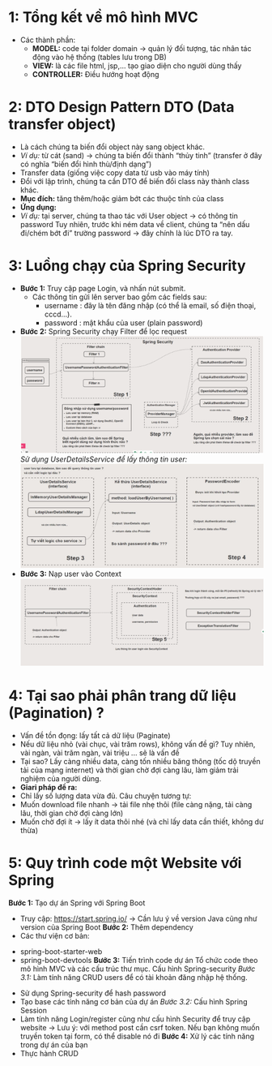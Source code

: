 # 1: Tổng kết về mô hình MVC

- Các thành phần:
  - **MODEL:** code tại folder domain -> quản lý đối tượng, tác nhân tác động vào hệ thống (tables lưu trong DB)
  - **VIEW:** là các file html, jsp,... tạo giao diện cho người dùng thấy
  - **CONTROLLER:** Điều hướng hoạt động

# 2: DTO Design Pattern DTO (Data transfer object) 
- Là cách chúng ta biến đổi object này sang object khác. 
- *Ví dụ:* từ cát (sand) -> chúng ta biến đổi thành “thủy tinh” (transfer ở đây có nghĩa “biến đổi hình thù/định dạng”) 
- Transfer data (giống việc copy data từ usb vào máy tính) 
- Đổi với lập trình, chúng ta cần DTO để biến đổi class này thành class khác. 
- **Mục đích:** tăng thêm/hoặc giảm bớt các thuộc tính của class 
- **Ứng dụng:** 
- *Ví dụ:* tại server, chúng ta thao tác với User object -> có thông tin password 
Tuy nhiên, trước khi ném data về client, chúng ta “nên dấu đi/chém bớt đi” trường password -> đây chính là lúc DTO ra tay.

# 3: Luồng chạy của Spring Security
- **Bước 1:** Truy cập page Login, và nhấn nút submit.
  + Các thông tin gửi lên server bao gồm các fields sau:
    - username : đây là tên đăng nhập (có thể là email, số điện thoại, cccd...).
    - password : mật khẩu của user (plain password)
- **Bước 2:** Spring Security chạy Filter để lọc request
![Preview](https://github.com/nguyendat0908/Project-Java-MVC/blob/d45af1918a4e919cf3501a726a7d604a884f4266/src/main/webapp/resources/images/Screenshot%202024-08-28%20004319.png)
*Sử dụng UserDetailsService để lấy thông tin user:*
![Preview](https://github.com/nguyendat0908/Project-Java-MVC/blob/d45af1918a4e919cf3501a726a7d604a884f4266/src/main/webapp/resources/images/Screenshot%202024-08-28%20004326.png)
- **Bước 3:** Nạp user vào Context
![Preview](https://github.com/nguyendat0908/Project-Java-MVC/blob/d45af1918a4e919cf3501a726a7d604a884f4266/src/main/webapp/resources/images/Screenshot%202024-08-28%20004333.png)

# 4: Tại sao phải phân trang dữ liệu (Pagination) ?
- Vấn đề tồn đọng: lấy tất cả dữ liệu (Paginate)
- Nếu dữ liệu nhỏ (vài chục, vài trăm rows), không vấn đề gì? Tuy nhiên, vài ngàn, vài trăm ngàn, vài triệu ... sẽ là vấn đề
- Tại sao? Lấy càng nhiều data, càng tốn nhiều băng thông (tốc dộ truyền tải của mạng internet) và thời gian chờ đợi càng lâu, làm giảm trải nghiệm của người dùng.
- **Giari pháp đề ra:**
- Chỉ lấy số lượng data vừa đủ. Câu chuyện tương tự:
- Muốn download file nhanh -> tải file nhẹ thôi (file càng nặng, tải càng lâu, thời gian chờ đợi càng lớn)
- Muốn chờ đợi ít -> lấy ít data thôi nhé (và chỉ lấy data cần thiết, không dư thừa)

# 5: Quy trình code một Website với Spring
**Bước 1:** Tạo dự án Spring với Spring Boot
- Truy cập: https://start.spring.io/
-> Cần lưu ý về version Java cũng như version của Spring Boot
**Bước 2:** Thêm dependency
- Các thư viện cơ bản:
+ spring-boot-starter-web
+ spring-boot-devtools
**Bước 3:** Tiến trình code dự án
Tổ chức code theo mô hình MVC và các cấu trúc thư mục.
Cấu hình Spring-security
*Bước 3.1:* Làm tính năng CRUD users để có tài khoản đăng nhập hệ thống.
- Sử dụng Spring-security để hash password
- Tạo base các tính năng cơ bản của dự án
*Bước 3.2:* Cấu hình Spring Session
- Làm tính năng Login/register cũng như cấu hình Security để truy cập website
-> Lưu ý: với method post cần csrf token. Nếu bạn không muốn truyền token tại form, có thể disable nó đi
**Bước 4:** Xử lý các tính năng trong dự án của bạn
- Thực hành CRUD


